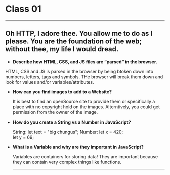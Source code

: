 # Class 01

<hr>



<h2> Oh HTTP, I adore thee. You allow me to do as I please. You are the foundation of the web; without thee, my life I would dread.</h1>
  
* **Describe how HTML, CSS, and JS files are “parsed” in the browser.**

HTML, CSS and JS is parsed in the browser by being btoken down into numbers, letters, tags and symbols. THe browser will break them down and look for values and/or variables/attributes.
  
* **How can you find images to add to a Website?**
 
  It is best to find an openSource site to provide them or specifically a place with no copyright hold on the images. Alterntively, you could get permission from the owner of the image.
  
* **How do you create a String vs a Number in JavaScript?**
 
  String: let text = "big chungus"; Number: let x = 420;  
let y = 69;  
   
* **What is a Variable and why are they important in JavaScript?**
  
  Variables are containers for storing data! They are important because they can contain very complex things like functions.
  <hr>
